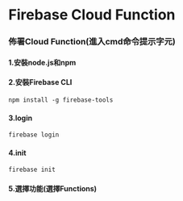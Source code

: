 # Firebase Cloud Function
### 佈署Cloud Function(進入cmd命令提示字元)
#### 1.安裝node.js和npm
#### 2.安裝Firebase CLI
```
npm install -g firebase-tools
```
#### 3.login
```
firebase login
```
#### 4.init
```
firebase init
```
#### 5.選擇功能(選擇Functions)
